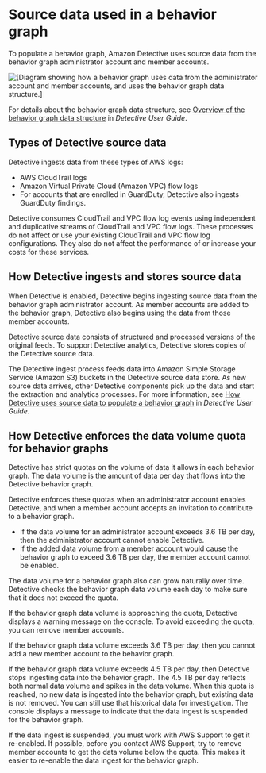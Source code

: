 # Source data used in a behavior graph<a name="detective-source-data-about"></a>

To populate a behavior graph, Amazon Detective uses source data from the behavior graph administrator account and member accounts\.

![\[Diagram showing how a behavior graph uses data from the administrator account and member accounts, and uses the behavior graph data structure.\]](http://docs.aws.amazon.com/detective/latest/adminguide/images/diagram_graph_structure_overview.png)

For details about the behavior graph data structure, see [Overview of the behavior graph data structure](https://docs.aws.amazon.com/detective/latest/userguide/graph-data-structure-overview.html) in *Detective User Guide*\.

## Types of Detective source data<a name="source-data-types"></a>

Detective ingests data from these types of AWS logs:
+ AWS CloudTrail logs 
+ Amazon Virtual Private Cloud \(Amazon VPC\) flow logs 
+ For accounts that are enrolled in GuardDuty, Detective also ingests GuardDuty findings\.

Detective consumes CloudTrail and VPC flow log events using independent and duplicative streams of CloudTrail and VPC flow logs\. These processes do not affect or use your existing CloudTrail and VPC flow log configurations\. They also do not affect the performance of or increase your costs for these services\.

## How Detective ingests and stores source data<a name="source-data-storage"></a>

When Detective is enabled, Detective begins ingesting source data from the behavior graph administrator account\. As member accounts are added to the behavior graph, Detective also begins using the data from those member accounts\.

Detective source data consists of structured and processed versions of the original feeds\. To support Detective analytics, Detective stores copies of the Detective source data\.

The Detective ingest process feeds data into Amazon Simple Storage Service \(Amazon S3\) buckets in the Detective source data store\. As new source data arrives, other Detective components pick up the data and start the extraction and analytics processes\. For more information, see [How Detective uses source data to populate a behavior graph](https://docs.aws.amazon.com/detective/latest/userguide/behavior-graph-population-about.html) in *Detective User Guide*\.

## How Detective enforces the data volume quota for behavior graphs<a name="data-volume-enforcement"></a>

Detective has strict quotas on the volume of data it allows in each behavior graph\. The data volume is the amount of data per day that flows into the Detective behavior graph\.

Detective enforces these quotas when an administrator account enables Detective, and when a member account accepts an invitation to contribute to a behavior graph\.
+ If the data volume for an administrator account exceeds 3\.6 TB per day, then the administrator account cannot enable Detective\.
+ If the added data volume from a member account would cause the behavior graph to exceed 3\.6 TB per day, the member account cannot be enabled\.

The data volume for a behavior graph also can grow naturally over time\. Detective checks the behavior graph data volume each day to make sure that it does not exceed the quota\.

If the behavior graph data volume is approaching the quota, Detective displays a warning message on the console\. To avoid exceeding the quota, you can remove member accounts\.

If the behavior graph data volume exceeds 3\.6 TB per day, then you cannot add a new member account to the behavior graph\.

If the behavior graph data volume exceeds 4\.5 TB per day, then Detective stops ingesting data into the behavior graph\. The 4\.5 TB per day reflects both normal data volume and spikes in the data volume\. When this quota is reached, no new data is ingested into the behavior graph, but existing data is not removed\. You can still use that historical data for investigation\. The console displays a message to indicate that the data ingest is suspended for the behavior graph\.

If the data ingest is suspended, you must work with AWS Support to get it re\-enabled\. If possible, before you contact AWS Support, try to remove member accounts to get the data volume below the quota\. This makes it easier to re\-enable the data ingest for the behavior graph\.